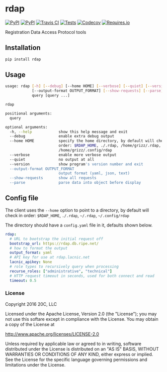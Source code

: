
# rdap

[![PyPI](https://img.shields.io/pypi/v/rdap.svg?maxAge=3600)](https://pypi.python.org/pypi/rdap)
[![PyPI](https://img.shields.io/pypi/pyversions/rdap.svg?maxAge=3600)](https://pypi.python.org/pypi/rdap)
[![Travis CI](https://img.shields.io/travis/20c/rdap.svg?maxAge=3600)](https://travis-ci.org/20c/rdap)
[![Tests](https://github.com/20c/rdap/workflows/tests/badge.svg)](https://github.com/20c/rdap)
[![Codecov](https://img.shields.io/codecov/c/github/20c/rdap/master.svg?maxAge=3600)](https://codecov.io/github/20c/rdap)
[![Requires.io](https://img.shields.io/requires/github/20c/rdap.svg?maxAge=3600)](https://requires.io/github/20c/rdap/requirements)

Registration Data Access Protocol tools

## Installation

```sh
pip install rdap
```


## Usage

```sh
usage: rdap [-h] [--debug] [--home HOME] [--verbose] [--quiet] [--version]
            [--output-format OUTPUT_FORMAT] [--show-requests] [--parse]
            query [query ...]

rdap

positional arguments:
  query

optional arguments:
  -h, --help            show this help message and exit
  --debug               enable extra debug output
  --home HOME           specify the home directory, by default will check in
                        order: $RDAP_HOME, ./.rdap, /home/grizz/.rdap,
                        /home/grizz/.config/rdap
  --verbose             enable more verbose output
  --quiet               no output at all
  --version             show program's version number and exit
  --output-format OUTPUT_FORMAT
                        output format (yaml, json, text)
  --show-requests       show all requests
  --parse               parse data into object before display
```


## Config file

The client uses the `--home` option to point to a directory, by default will check in order: `$RDAP_HOME`, `./.rdap`, `~/.rdap`, `~/.config/rdap`

The directory should have a `config.yaml` file in it, defaults shown below.

```yaml
rdap:
  # URL to bootstrap the initial request off
  bootstrap_url: https://rdap.db.ripe.net/
  # how to format the output
  output_format: yaml
  # API key for use at rdap.lacnic.net
  lacnic_apikey: None
  # role types to recursively query when processing
  recurse_roles: ["administrative", "technical"]
  # HTTP request timeout in seconds, used for both connect and read
  timeout: 0.5
```


### License

Copyright 2016 20C, LLC

Licensed under the Apache License, Version 2.0 (the "License");
you may not use this softare except in compliance with the License.
You may obtain a copy of the License at

   http://www.apache.org/licenses/LICENSE-2.0

Unless required by applicable law or agreed to in writing, software
distributed under the License is distributed on an "AS IS" BASIS,
WITHOUT WARRANTIES OR CONDITIONS OF ANY KIND, either express or implied.
See the License for the specific language governing permissions and
limitations under the License.
